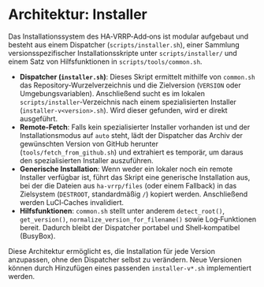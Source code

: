 # Architektur: Installer

Das Installationssystem des HA‑VRRP‑Add‑ons ist modular aufgebaut und besteht aus einem Dispatcher (`scripts/installer.sh`), einer Sammlung versionsspezifischer Installationsskripte unter `scripts/installer/` und einem Satz von Hilfsfunktionen in `scripts/tools/common.sh`.

- **Dispatcher (`installer.sh`)**: Dieses Skript ermittelt mithilfe von `common.sh` das Repository‑Wurzelverzeichnis und die Zielversion (`VERSION` oder Umgebungsvariablen).  Anschließend sucht es im lokalen `scripts/installer`‑Verzeichnis nach einem spezialisierten Installer (`installer-v<version>.sh`).  Wird dieser gefunden, wird er direkt ausgeführt.
- **Remote‑Fetch**: Falls kein spezialisierter Installer vorhanden ist und der Installationsmodus auf `auto` steht, lädt der Dispatcher das Archiv der gewünschten Version von GitHub herunter (`tools/fetch_from_github.sh`) und extrahiert es temporär, um daraus den spezialisierten Installer auszuführen.
- **Generische Installation**: Wenn weder ein lokaler noch ein remote Installer verfügbar ist, führt das Skript eine generische Installation aus, bei der die Dateien aus `ha-vrrp/files` (oder einem Fallback) in das Zielsystem (`DESTROOT`, standardmäßig `/`) kopiert werden.  Anschließend werden LuCI‑Caches invalidiert.
- **Hilfsfunktionen**: `common.sh` stellt unter anderem `detect_root()`, `get_version()`, `normalize_version_for_filename()` sowie Log‑Funktionen bereit.  Dadurch bleibt der Dispatcher portabel und Shell‑kompatibel (BusyBox).

Diese Architektur ermöglicht es, die Installation für jede Version anzupassen, ohne den Dispatcher selbst zu verändern.  Neue Versionen können durch Hinzufügen eines passenden `installer-v*.sh` implementiert werden.